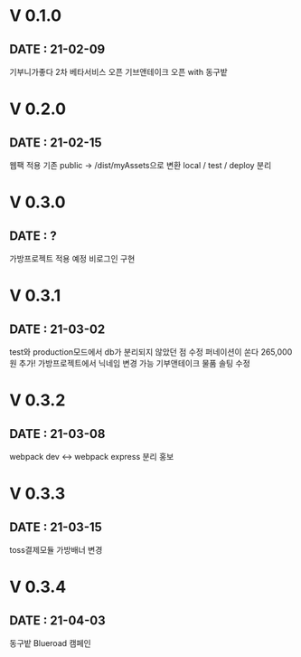 # V 0.1.0
## DATE : 21-02-09
기부니가좋다 2차 베타서비스 오픈
기브앤테이크 오픈 with 동구밭

# V 0.2.0
## DATE : 21-02-15
웹팩 적용
기존 public -> /dist/myAssets으로 변환
local / test / deploy 분리

# V 0.3.0
## DATE : ?
가방프로젝트 적용 예정
비로그인 구현

# V 0.3.1
## DATE : 21-03-02
test와 production모드에서 db가 분리되지 않았던 점 수정
퍼네이션이 쏜다 265,000원 추가!
가방프로젝트에서 닉네임 변경 가능
기부앤테이크 물품 솔팅 수정

# V 0.3.2
## DATE : 21-03-08
webpack dev <-> webpack express 분리
홍보

# V 0.3.3
## DATE : 21-03-15
toss결제모듈
가방배너 변경

# V 0.3.4
## DATE : 21-04-03
동구밭 Blueroad 캠페인
